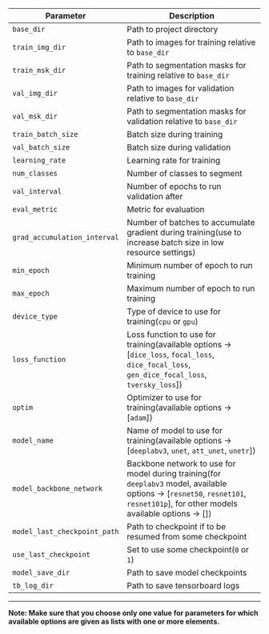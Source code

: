 Parameter | Description
--- | ---
`base_dir` | Path to project directory
`train_img_dir` | Path to images for training relative to `base_dir`
`train_msk_dir` | Path to segmentation masks for training relative to `base_dir`
`val_img_dir` | Path to images for validation relative to `base_dir`
`val_msk_dir` | Path to segmentation masks for validation relative to `base_dir`
`train_batch_size` | Batch size during training
`val_batch_size` | Batch size during validation
`learning_rate` | Learning rate for training
`num_classes` | Number of classes to segment
`val_interval` | Number of epochs to run validation after
`eval_metric` | Metric for evaluation
`grad_accumulation_interval` | Number of batches to accumulate gradient during training(use to increase batch size in low resource settings)
`min_epoch` | Minimum number of epoch to run training
`max_epoch` | Maximum number of epoch to run training
`device_type` | Type of device to use for training(`cpu` or `gpu`)
`loss_function` | Loss function to use for training(available options -> [`dice_loss`, `focal_loss`, `dice_focal_loss`, `gen_dice_focal_loss`, `tversky_loss`])
`optim` | Optimizer to use for training(available options -> [`adam`])
`model_name` | Name of model to use for training(available options -> [`deeplabv3`, `unet`, `att_unet`, `unetr`])
`model_backbone_network` | Backbone network to use for model during training(for `deeplabv3` model, available options -> [`resnet50`, `resnet101`, `resnet101p`], for other models available options -> [])
`model_last_checkpoint_path` | Path to checkpoint if to be resumed from some checkpoint
`use_last_checkpoint` | Set to use some checkpoint(`0` or `1`)
`model_save_dir` | Path to save model checkpoints
`tb_log_dir` | Path to save tensorboard logs
---
**Note: Make sure that you choose only one value for parameters for which available options are given as lists with one or more elements.**

